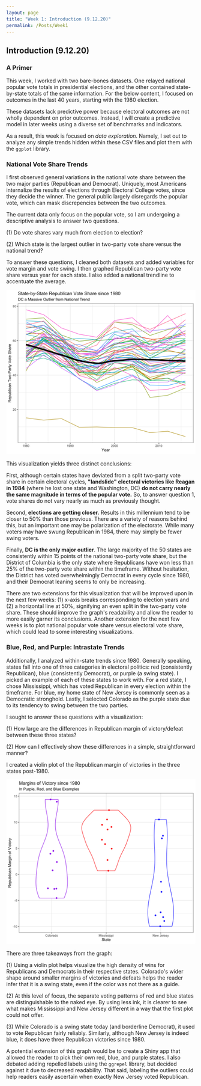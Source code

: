 ```yaml
---
layout: page
title: "Week 1: Introduction (9.12.20)"
permalink: /Posts/Week1
---
```


## Introduction (9.12.20)

### A Primer

This week, I worked with two bare-bones datasets. One relayed national popular vote totals in presidential elections, and the other contained state-by-state totals of the same information. For the below content, I focused on outcomes in the last 40 years, starting with the 1980 election.

These datasets lack predictive power because electoral outcomes are not wholly dependent on prior outcomes. Instead, I will create a predictive model in later weeks using a diverse set of benchmarks and indicators.

As a result, this week is focused on *data exploration*. Namely, I set out to analyze any simple trends hidden within these CSV files and plot them with the `ggplot` library.

### National Vote Share Trends

I first observed general variations in the national vote share between the two major parties (Republican and Democrat). Uniquely, most Americans internalize the results of elections through Electoral College votes, since they decide the winner. The general public largely disregards the popular vote, which can mask discrepencies between the two outcomes.

The current data only focus on the popular vote, so I am undergoing a descriptive analysis to answer two questions.

(1) Do vote shares vary much from election to election?

(2) Which state is the largest outlier in two-party vote share versus the national trend?

To answer these questions, I cleaned both datasets and added variables for vote margin and vote swing. I then graphed Republican two-party vote share versus year for each state. I also added a national trendline to accentuate the average.

![National Vote Share Trends](../Plots/week1plot1.png)

This visualization yields three distinct conclusions:

First, although certain states have deviated from a split two-party vote share in certain electoral cycles, **"landslide" electoral victories like Reagan in 1984** (where he lost one state and Washington, DC) **do not carry nearly the same magnitude in terms of the popular vote.** So, to answer question 1, vote shares do not vary nearly as much as previously thought.

Second, **elections are getting closer.** Results in this millennium tend to be closer to 50% than those previous. There are a variety of reasons behind this, but an important one may be polarization of the electorate. While many voters may have swung Republican in 1984, there may simply be fewer swing voters.

Finally, **DC is the only major outlier**. The large majority of the 50 states are consistently within 15 points of the national two-party vote share, but the District of Columbia is the only state where Republicans have won less than 25% of the two-party vote share within the timeframe. Without hesitation, the District has voted overwhelmingly Democrat in every cycle since 1980, and their Democrat leaning seems to only be increasing.

There are two extensions for this visualization that will be improved upon in the next few weeks: (1) x-axis breaks corresponding to election years and (2) a horizontal line at 50%, signifying an even split in the two-party vote share. These should improve the graph's readability and allow the reader to more easily garner its conclusions. Another extension for the next few weeks is to plot national popular vote share versus electoral vote share, which could lead to some interesting visualizations.

### Blue, Red, and Purple: Intrastate Trends

Additionally, I analyzed within-state trends since 1980. Generally speaking, states fall into one of three categories in electoral politics: red (consistently Republican), blue (consistently Democrat), or purple (a swing state). I picked an example of each of these states to work with. For a red state, I chose Mississippi, which has voted Republican in every election within the timeframe. For blue, my home state of New Jersey is commonly seen as a Democratic stronghold. Lastly, I selected Colorado as the purple state due to its tendency to swing between the two parties.

I sought to answer these questions with a visualization:

(1) How large are the differences in Republican margin of victory/defeat between these three states?

(2) How can I effectively show these differences in a simple, straightforward manner?

I created a violin plot of the Republican margin of victories in the three states post-1980.

![Intrastate Trends](../Plots/week1plot2.png)

There are three takeaways from the graph:

(1) Using a violin plot helps visualize the high density of wins for Republicans and Democrats in their respective states. Colorado's wider shape around smaller margins of victories and defeats helps the reader infer that it is a swing state, even if the color was not there as a guide.

(2) At this level of focus, the separate voting patterns of red and blue states are distinguishable to the naked eye. By using less ink, it is clearer to see what makes Mississippi and New Jersey different in a way that the first plot could not offer.

(3) While Colorado is a swing state today (and borderline Democrat), it used to vote Republican fairly reliably. Similarly, although New Jersey is indeed blue, it does have three Republican victories since 1980.

A potential extension of this graph would be to create a Shiny app that allowed the reader to pick their own red, blue, and purple states. I also debated adding repelled labels using the `ggrepel` library, but decided against it due to decreased readability. That said, labeling the outliers could help readers easily ascertain when exactly New Jersey voted Republican.